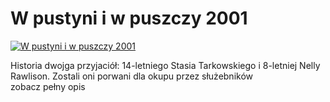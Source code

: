 W pustyni i w puszczy 2001 
=============
[![W pustyni i w puszczy 2001 ](http://vidos.pl/images/player.gif)](http://vidos.pl/w-pustyni-i-w-puszczy-2001)

 Historia dwojga przyjaciół: 14-letniego Stasia Tarkowskiego i 8-letniej Nelly Rawlison. Zostali oni porwani dla okupu przez służebników zobacz pełny opis
